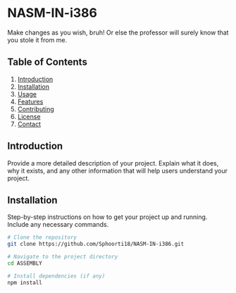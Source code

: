 
# NASM-IN-i386

Make changes as you wish, bruh! Or else the professor will surely know that you stole it from me.

## Table of Contents

1. [Introduction](#introduction)
2. [Installation](#installation)
3. [Usage](#usage)
4. [Features](#features)
5. [Contributing](#contributing)
6. [License](#license)
7. [Contact](#contact)

## Introduction

Provide a more detailed description of your project. Explain what it does, why it exists, and any other information that will help users understand your project.

## Installation

Step-by-step instructions on how to get your project up and running. Include any necessary commands.

```bash
# Clone the repository
git clone https://github.com/Sphoorti18/NASM-IN-i386.git

# Navigate to the project directory
cd ASSEMBLY

# Install dependencies (if any)
npm install

